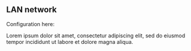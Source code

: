 
## LAN network

Configuration here:


Lorem ipsum dolor sit amet, consectetur adipiscing elit, sed do eiusmod tempor incididunt ut labore et dolore magna aliqua.
